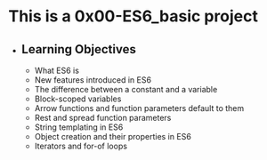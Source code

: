 # This is a 0x00-ES6_basic project

- ## Learning Objectives

  - What ES6 is
  - New features introduced in ES6
  - The difference between a constant and a variable
  - Block-scoped variables
  - Arrow functions and function parameters default to them
  - Rest and spread function parameters
  - String templating in ES6
  - Object creation and their properties in ES6
  - Iterators and for-of loops
